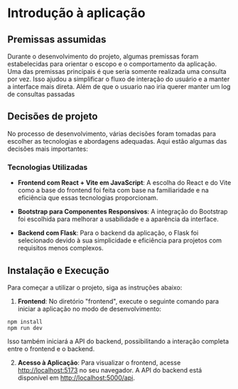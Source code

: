 # Introdução à aplicação

## Premissas assumidas

Durante o desenvolvimento do projeto, algumas premissas foram estabelecidas para orientar o escopo e o comportamento da aplicação. Uma das premissas principais é que seria somente realizada uma consulta por vez. Isso ajudou a simplificar o fluxo de interação do usuário e a manter a interface mais direta. Além de que o usuario nao iria querer manter um log de consultas passadas

## Decisões de projeto

No processo de desenvolvimento, várias decisões foram tomadas para escolher as tecnologias e abordagens adequadas. Aqui estão algumas das decisões mais importantes:

### Tecnologias Utilizadas

- **Frontend com React + Vite em JavaScript**: A escolha do React e do Vite como a base do frontend foi feita com base na familiaridade e na eficiência que essas tecnologias proporcionam. 

- **Bootstrap para Componentes Responsivos**: A integração do Bootstrap foi escolhida para melhorar a usabilidade e a aparência da interface. 

- **Backend com Flask**: Para o backend da aplicação, o Flask foi selecionado devido à sua simplicidade e eficiência para projetos com requisitos menos complexos. 

## Instalação e Execução

Para começar a utilizar o projeto, siga as instruções abaixo:

1. **Frontend**:
   No diretório "frontend", execute o seguinte comando para iniciar a aplicação no modo de desenvolvimento:

```
npm install
npm run dev
```

Isso também iniciará a API do backend, possibilitando a interação completa entre o frontend e o backend.

2. **Acesso à Aplicação**:
Para visualizar o frontend, acesse [http://localhost:5173](http://localhost:5173) no seu navegador. A API do backend está disponível em [http://localhost:5000/api](http://localhost:5000/api).